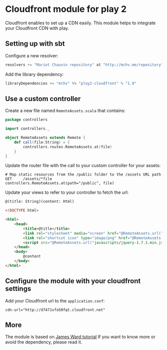 # Cloudfront module for play 2

Cloudfront enables to set up a CDN easily. This module helps to integrate your Cloudfront CDN with play.

## Setting up with sbt

Configure a new resolver:

```scala
resolvers += "Mariot Chauvin repository" at "http://mchv.me/repository"
```

Add the library dependency:

```scala
libraryDependencies += "mchv" %% "play2-cloudfront" % "1.0"
```

## Use a custom controller

Create a new file named `RemoteAssets.scala` that contains:

```scala
package controllers

import controllers._

object RemoteAssets extends Remote {
    def call(file:String) = {
        controllers.routes.RemoteAssets.at(file)
    }
}
```

Update the router file with the call to your custom controller for your assets:

```properties
# Map static resources from the /public folder to the /assets URL path
GET     /assets/*file               controllers.RemoteAssets.at(path="/public", file)
```

Update your views to refer to your controller to fetch the url:

```html
@(title: String)(content: Html)

<!DOCTYPE html>

<html>
    <head>
        <title>@title</title>
        <link rel="stylesheet" media="screen" href="@RemoteAssets.url("stylesheets/main.css")">
        <link rel="shortcut icon" type="image/png" href="@RemoteAssets.url("images/favicon.png")">
        <script src="@RemoteAssets.url("javascripts/jquery-1.7.1.min.js")" type="text/javascript"></script>
    </head>
    <body>
        @content
    </body>
</html>
```


## Configure the module with your cloudfront settings

Add your Cloudfront url to the `application.conf`:

```properties
cdn-url="http://d7471vfo50fqt.cloudfront.net"
```

## More

The module is based on [James Ward tutorial](http://www.jamesward.com/2012/08/08/edge-caching-with-play2-heroku-cloudfront)
If you want to know more or avoid the dependency, please read it.